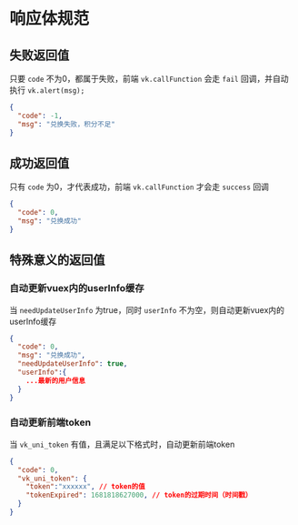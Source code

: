 # 响应体规范

## 失败返回值

只要 `code` 不为0，都属于失败，前端 `vk.callFunction` 会走 `fail` 回调，并自动执行 `vk.alert(msg);`

```json
{
  "code": -1,
  "msg": "兑换失败，积分不足"
}
```

## 成功返回值

只有 `code` 为0，才代表成功，前端 `vk.callFunction` 才会走 `success` 回调
 
```json
{
  "code": 0,
  "msg": "兑换成功"
}
```

## 特殊意义的返回值

### 自动更新vuex内的userInfo缓存

当 `needUpdateUserInfo` 为true，同时 `userInfo` 不为空，则自动更新vuex内的userInfo缓存
 
```json
{
  "code": 0,
  "msg": "兑换成功",
  "needUpdateUserInfo": true,
  "userInfo":{
    ...最新的用户信息
  }
}
```

### 自动更新前端token

当 `vk_uni_token` 有值，且满足以下格式时，自动更新前端token
 
```json
{
  "code": 0,
  "vk_uni_token": {
    "token":"xxxxxx", // token的值
    "tokenExpired": 1681818627000, // token的过期时间（时间戳）
  }
}
```